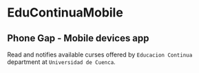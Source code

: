 EduContinuaMobile
=================

Phone Gap - Mobile devices app
------------------------------

Read and notifies available curses offered by ``Educacion Continua`` department
at ``Universidad de Cuenca``.
